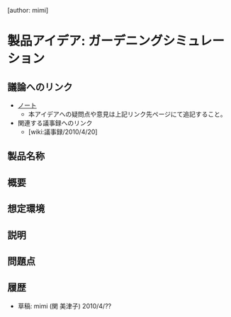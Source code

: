 [author: mimi]
# 製品アイデア: ガーデニングシミュレーション

## 議論へのリンク

* [ノート](wiki::製品アイデア/ゲーム/ガーデニングシミュレーション/ノート)
  * 本アイデアへの疑問点や意見は上記リンク先ページにて追記すること。
* 関連する議事録へのリンク
  * [wiki:議事録/2010/4/20]

## 製品名称


## 概要


## 想定環境


## 説明


## 問題点


## 履歴

* 草稿: mimi (関 美津子) 2010/4/??
